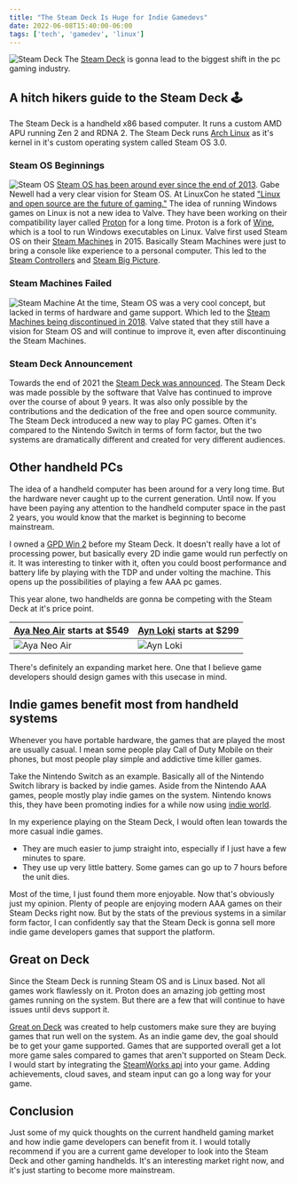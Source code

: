 ```yaml
---
title: "The Steam Deck Is Huge for Indie Gamedevs"
date: 2022-06-08T15:40:00-06:00
tags: ['tech', 'gamedev', 'linux']
---
```

![Steam Deck](/images/posts/steam-deck-is-huge-for-gamedevs/steam-deck-closeup.webp)
The [Steam Deck](https://www.steamdeck.com/en/) is gonna lead to the biggest shift in the pc gaming industry.

## A hitch hikers guide to the Steam Deck 🕹️
The Steam Deck is a handheld x86 based computer. It runs a custom AMD APU running Zen 2 and RDNA 2. The Steam Deck runs [Arch Linux](https://archlinux.org/) as it's kernel in it's custom operating system called Steam OS 3.0.

### Steam OS Beginnings
![Steam OS](/images/posts/steam-deck-is-huge-for-gamedevs/big-picture.webp)
[Steam OS has been around ever since the end of 2013](https://en.wikipedia.org/wiki/SteamOS). Gabe Newell had a very clear vision for Steam OS. At LinuxCon he stated ["Linux and open source are the future of gaming."](https://arstechnica.com/gaming/2013/09/gabe-newell-linux-is-the-future-of-gaming-new-hardware-coming-soon/) The idea of running Windows games on Linux is not a new idea to Valve. They have been working on their compatibility layer called [Proton](https://github.com/ValveSoftware/Proton) for a long time. Proton is a fork of [Wine](https://www.winehq.org/), which is a tool to run Windows executables on Linux. Valve first used Steam OS on their [Steam Machines](https://en.wikipedia.org/wiki/Steam_Machine_(computer)) in 2015. Basically Steam Machines were just to bring a console like experience to a personal computer. This led to the [Steam Controllers](https://store.steampowered.com/app/353370/Steam_Controller/) and [Steam Big Picture](https://store.steampowered.com/bigpicture).

### Steam Machines Failed
![Steam Machine](/images/posts/steam-deck-is-huge-for-gamedevs/steam-machine.webp)
At the time, Steam OS was a very cool concept, but lacked in terms of hardware and game support. Which led to the [Steam Machines being discontinued in 2018](https://steamcommunity.com/app/221410/discussions/0/1696043806550421224/). Valve stated that they still have a vision for Steam OS and will continue to improve it, even after discontinuing the Steam Machines.

### Steam Deck Announcement 
Towards the end of 2021 the [Steam Deck was announced](https://www.youtube.com/watch?v=AlWgZhMtlWo). The Steam Deck was made possible by the software that Valve has continued to improve over the course of about 9 years. It was also only possible by the contributions and the dedication of the free and open source community. The Steam Deck introduced a new way to play PC games. Often it's compared to the Nintendo Switch in terms of form factor, but the two systems are dramatically different and created for very different audiences.

## Other handheld PCs
The idea of a handheld computer has been around for a very long time. But the hardware never caught up to the current generation. Until now. If you have been paying any attention to the handheld computer space in the past 2 years, you would know that the market is beginning to become mainstream.

I owned a [GPD Win 2](https://www.gpd.hk/gdpwin2) before my Steam Deck. It doesn't really have a lot of processing power, but basically every 2D indie game would run perfectly on it. It was interesting to tinker with it, often you could boost performance and battery life by playing with the TDP and under volting the machine. This opens up the possibilities of playing a few AAA pc games.

This year alone, two handhelds are gonna be competing with the Steam Deck at it's price point.  

[Aya Neo Air](https://liliputing.com/2022/05/aya-neo-air-with-an-oled-display-is-a-thinner-lighter-handheld-gaming-pc.html) starts at $549 | [Ayn Loki](https://www.theverge.com/2022/5/28/23145658/ayn-loki-handheld-runs-windows-starts-299) starts at $299
--|--
![Aya Neo Air](/images/posts/steam-deck-is-huge-for-gamedevs/aya-neo-air-handheld.webp) | ![Ayn Loki](/images/posts/steam-deck-is-huge-for-gamedevs/ayn-loki-handheld.webp)

There's definitely an expanding market here. One that I believe game developers should design games with this usecase in mind.

## Indie games benefit most from handheld systems 
Whenever you have portable hardware, the games that are played the most are usually casual. I mean some people play Call of Duty Mobile on their phones, but most people play simple and addictive time killer games. 

Take the Nintendo Switch as an example. Basically all of the Nintendo Switch library is backed by indie games. Aside from the Nintendo AAA games, people mostly play indie games on the system. Nintendo knows this, they have been promoting indies for a while now using [indie world](https://twitter.com/indieworldna).

In my experience playing on the Steam Deck, I would often lean towards the more casual indie games. 

- They are much easier to jump straight into, especially if I just have a few minutes to spare.
- They use up very little battery. Some games can go up to 7 hours before the unit dies.

Most of the time, I just found them more enjoyable. Now that's obviously just my opinion. Plenty of people are enjoying modern AAA games on their Steam Decks right now. But by the stats of the previous systems in a similar form factor, I can confidently say that the Steam Deck is gonna sell more indie game developers games that support the platform.

## Great on Deck
Since the Steam Deck is running Steam OS and is Linux based. Not all games work flawlessly on it. Proton does an amazing job getting most games running on the system. But there are a few that will continue to have issues until devs support it.

[Great on Deck](https://store.steampowered.com/greatondeck) was created to help customers make sure they are buying games that run well on the system. As an indie game dev, the goal should be to get your game supported. Games that are supported overall get a lot more game sales compared to games that aren't supported on Steam Deck. I would start by integrating the [SteamWorks api](https://partner.steamgames.com/doc/sdk/api) into your game. Adding achievements, cloud saves, and steam input can go a long way for your game.

## Conclusion
Just some of my quick thoughts on the current handheld gaming market and how indie game developers can benefit from it. I would totally recommend if you are a current game developer to look into the Steam Deck and other gaming handhelds. It's an interesting market right now, and it's just starting to become more mainstream. 
